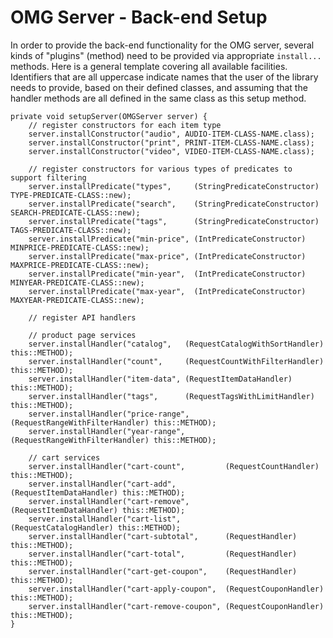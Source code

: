 # OMG Server - Back-end Setup

In order to provide the back-end functionality for the OMG server, several kinds of "plugins" (method) need to be provided via appropriate `install...` methods. Here is a general template covering all available facilities. Identifiers that are all uppercase indicate names that the user of the library needs to provide, based on their defined classes, and assuming that the handler methods are all defined in the same class as this setup method.

```
private void setupServer(OMGServer server) {
    // register constructors for each item type
    server.installConstructor("audio", AUDIO-ITEM-CLASS-NAME.class);
    server.installConstructor("print", PRINT-ITEM-CLASS-NAME.class);
    server.installConstructor("video", VIDEO-ITEM-CLASS-NAME.class);
    
    // register constructors for various types of predicates to support filtering
    server.installPredicate("types", 	 (StringPredicateConstructor) TYPE-PREDICATE-CLASS::new);
    server.installPredicate("search", 	 (StringPredicateConstructor) SEARCH-PREDICATE-CLASS::new);
    server.installPredicate("tags", 	 (StringPredicateConstructor) TAGS-PREDICATE-CLASS::new);
    server.installPredicate("min-price", (IntPredicateConstructor) MINPRICE-PREDICATE-CLASS::new);
    server.installPredicate("max-price", (IntPredicateConstructor) MAXPRICE-PREDICATE-CLASS::new);
    server.installPredicate("min-year",  (IntPredicateConstructor) MINYEAR-PREDICATE-CLASS::new);
    server.installPredicate("max-year",  (IntPredicateConstructor) MAXYEAR-PREDICATE-CLASS::new);
          
    // register API handlers
    
    // product page services
    server.installHandler("catalog",   (RequestCatalogWithSortHandler) this::METHOD);
    server.installHandler("count",     (RequestCountWithFilterHandler) this::METHOD);
    server.installHandler("item-data", (RequestItemDataHandler) this::METHOD);
    server.installHandler("tags", 	   (RequestTagsWithLimitHandler) this::METHOD);
    server.installHandler("price-range", (RequestRangeWithFilterHandler) this::METHOD);
    server.installHandler("year-range", (RequestRangeWithFilterHandler) this::METHOD);
    
    // cart services
    server.installHandler("cart-count",         (RequestCountHandler) this::METHOD);
    server.installHandler("cart-add",           (RequestItemDataHandler) this::METHOD);
    server.installHandler("cart-remove",        (RequestItemDataHandler) this::METHOD);
    server.installHandler("cart-list",          (RequestCatalogHandler) this::METHOD);
    server.installHandler("cart-subtotal",      (RequestHandler) this::METHOD);
    server.installHandler("cart-total",         (RequestHandler) this::METHOD);
    server.installHandler("cart-get-coupon",    (RequestHandler) this::METHOD);
    server.installHandler("cart-apply-coupon",  (RequestCouponHandler) this::METHOD);
    server.installHandler("cart-remove-coupon", (RequestCouponHandler) this::METHOD);
}
```